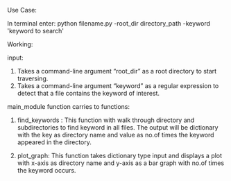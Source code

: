 Use Case:

In terminal enter: 
python filename.py -root_dir directory_path -keyword 'keyword to search' 


Working:

input:
1. Takes a command-line argument “root_dir” as a root directory to start traversing.
2. Takes a command-line argument “keyword” as a regular expression to detect that a file contains 
   the keyword of interest.


main_module function carries to functions:

1. find_keywords : This function with walk through directory and subdirectories to find keyword in all files.
The output will be dictionary with the key as directory name and value as no.of times the keyword appeared in the directory.

2. plot_graph: This function takes dictionary type input and displays a plot with x-axis as directory name and y-axis as a bar graph with 
no.of times the keyword occurs.